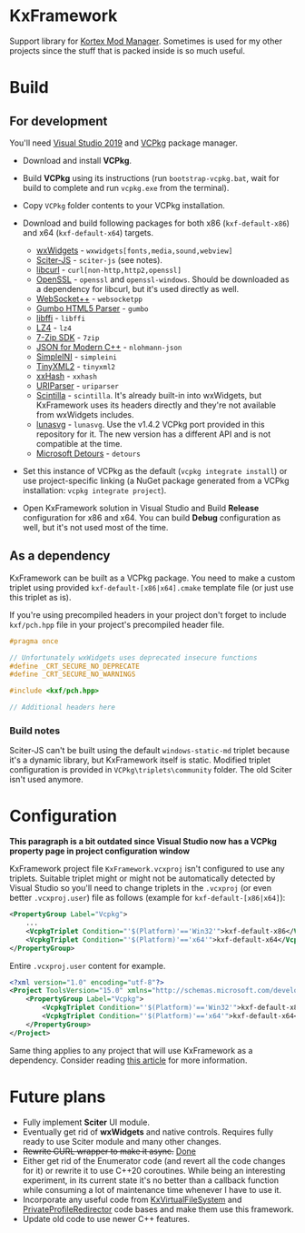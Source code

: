 # KxFramework
Support library for [Kortex Mod Manager](https://github.com/Karandra/Kortex-Mod-Manager). Sometimes is used for my other projects since the stuff that is packed inside is so much useful.

# Build
## For development
You'll need [Visual Studio 2019](https://visualstudio.microsoft.com) and [VCPkg](https://github.com/microsoft/vcpkg) package manager.

- Download and install **VCPkg**.
- Build **VCPkg** using its instructions (run `bootstrap-vcpkg.bat`, wait for build to complete and run `vcpkg.exe` from the terminal).
- Copy `VCPkg` folder contents to your VCPkg installation.
- Download and build following packages for both x86 (`kxf-default-x86`) and x64 (`kxf-default-x64`) targets.
	- [wxWidgets](https://www.wxwidgets.org) - `wxwidgets[fonts,media,sound,webview]`
	- [Sciter-JS](https://github.com/c-smile/sciter-js-sdk) - `sciter-js` (see notes).
	- [libcurl](https://curl.haxx.se) - `curl[non-http,http2,openssl]`
	- [OpenSSL](https://www.openssl.org) - `openssl` and `openssl-windows`. Should be downloaded as a dependency for libcurl, but it's used directly as well.
	- [WebSocket++](https://github.com/zaphoyd/websocketpp) - `websocketpp`
	- [Gumbo HTML5 Parser](https://github.com/google/gumbo-parser) - `gumbo`
	- [libffi](https://github.com/libffi/libffi) - `libffi`
	- [LZ4](https://github.com/lz4/lz4) - `lz4`
	- [7-Zip SDK](https://www.7-zip.org) - `7zip`
	- [JSON for Modern C++](https://github.com/nlohmann/json) - `nlohmann-json`
	- [SimpleINI](https://github.com/brofield/simpleini) - `simpleini`
	- [TinyXML2](https://github.com/leethomason/tinyxml2) - `tinyxml2`
	- [xxHash](https://github.com/Cyan4973/xxHash) - `xxhash`
	- [URIParser](https://github.com/uriparser/uriparser) - `uriparser`
	- [Scintilla](https://www.scintilla.org) - `scintilla`. It's already built-in into wxWidgets, but KxFramework uses its headers directly and they're not available from wxWidgets includes.
	- [lunasvg](https://github.com/sammycage/lunasvg) - `lunasvg`. Use the v1.4.2 VCPkg port provided in this repository for it. The new version has a different API and is not compatible at the time.
	- [Microsoft Detours](https://github.com/microsoft/Detours) - `detours`

- Set this instance of VCPkg as the default (`vcpkg integrate install`) or use project-specific linking (a NuGet package generated from a VCPkg installation: `vcpkg integrate project`).
- Open KxFramework solution in Visual Studio and Build **Release** configuration for x86 and x64. You can build **Debug** configuration as well, but it's not used most of the time.

## As a dependency
KxFramework can be built as a VCPkg package. You need to make a custom triplet using provided `kxf-default-[x86|x64].cmake` template file (or just use this triplet as is).

If you're using precompiled headers in your project don't forget to include `kxf/pch.hpp` file in your project's precompiled header file.
```cpp
#pragma once

// Unfortunately wxWidgets uses deprecated insecure functions
#define _CRT_SECURE_NO_DEPRECATE
#define _CRT_SECURE_NO_WARNINGS

#include <kxf/pch.hpp>

// Additional headers here
```

### Build notes
Sciter-JS can't be built using the default `windows-static-md` triplet because it's a dynamic library, but KxFramework itself is static. Modified triplet configuration is provided in `VCPkg\triplets\community` folder. The old Sciter isn't used anymore.

# Configuration

**This paragraph is a bit outdated since Visual Studio now has a VCPkg property page in project configuration window**

KxFramework project file `KxFramework.vcxproj` isn't configured to use any triplets. Suitable triplet might or might not be automatically detected by Visual Studio so you'll need to change triplets in the `.vcxproj` (or even better `.vcxproj.user`) file as follows (example for `kxf-default-[x86|x64]`):

```xml
<PropertyGroup Label="Vcpkg">
	...
	<VcpkgTriplet Condition="'$(Platform)'=='Win32'">kxf-default-x86</VcpkgTriplet>
	<VcpkgTriplet Condition="'$(Platform)'=='x64'">kxf-default-x64</VcpkgTriplet>
</PropertyGroup>
```
Entire `.vcxproj.user` content for example.
```xml
<?xml version="1.0" encoding="utf-8"?>
<Project ToolsVersion="15.0" xmlns="http://schemas.microsoft.com/developer/msbuild/2003">
	<PropertyGroup Label="Vcpkg">
		<VcpkgTriplet Condition="'$(Platform)'=='Win32'">kxf-default-x86</VcpkgTriplet>
		<VcpkgTriplet Condition="'$(Platform)'=='x64'">kxf-default-x64</VcpkgTriplet>
	</PropertyGroup>
</Project>
```

Same thing applies to any project that will use KxFramework as a dependency. Consider reading [this article](https://devblogs.microsoft.com/cppblog/vcpkg-updates-static-linking-is-now-available) for more information.

# Future plans
- Fully implement **Sciter** UI module.
- Eventually get rid of **wxWidgets** and native controls. Requires fully ready to use Sciter module and many other changes.
- ~~Rewrite CURL wrapper to make it async.~~ [Done](https://github.com/Karandra/KxFramework/commit/064d181dbf0be8817df1057a55a37bdd7d2166b7)
- Either get rid of the Enumerator code (and revert all the code changes for it) or rewrite it to use C++20 coroutines. While being an interesting experiment, in its current state it's no better than a callback function while consuming a lot of maintenance time whenever I have to use it.
- Incorporate any useful code from [KxVirtualFileSystem](https://github.com/Karandra/KxVirtualFileSystem) and [PrivateProfileRedirector](https://github.com/Karandra/PrivateProfileRedirector) code bases and make them use this framework.
- Update old code to use newer C++ features.
